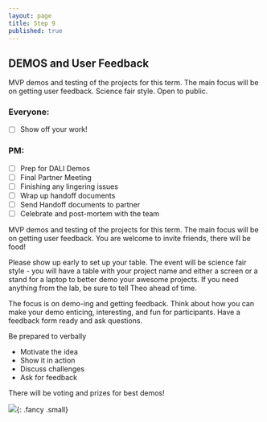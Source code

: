 ```yaml
---
layout: page
title: Step 9
published: true
---
```



## DEMOS and User Feedback

MVP demos and testing of the projects for this term. The main focus will be on getting user feedback. Science fair style. Open to public.

### Everyone:
* [ ] Show off your work!

### PM:
* [ ] Prep for DALI Demos
* [ ] Final Partner Meeting
* [ ] Finishing any lingering issues
* [ ] Wrap up handoff documents
* [ ] Send Handoff documents to partner
* [ ] Celebrate and post-mortem with the team

MVP demos and testing of the projects for this term.  The main focus will be on getting user feedback.  You are welcome to invite friends, there will be food!

Please show up early to set up your table.  The event will be science fair style - you will have a table with your project name and either a screen or a stand for a laptop to better demo your awesome projects. If you need anything from the lab, be sure to tell Theo ahead of time.

The focus is on demo-ing and getting feedback. Think about how you can make your demo enticing, interesting, and fun for participants. Have a feedback form ready and ask questions.

Be prepared to verbally
* Motivate the idea
* Show it in action
* Discuss challenges
* Ask for feedback

There will be voting and prizes for best demos!

![](http://i.giphy.com/p9O75RBS946He.gif){: .fancy .small}
